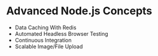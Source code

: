 # Advanced Node.js Concepts

* Data Caching With Redis
* Automated Headless Browser Testing
* Continuous Integration
* Scalable Image/File Upload

